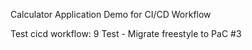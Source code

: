 Calculator Application Demo for CI/CD Workflow

Test cicd workflow:
9 Test - Migrate freestyle to PaC #3